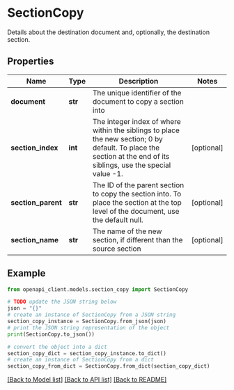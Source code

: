 # SectionCopy

Details about the destination document and, optionally, the destination section.

## Properties

Name | Type | Description | Notes
------------ | ------------- | ------------- | -------------
**document** | **str** | The unique identifier of the document to copy a section into | 
**section_index** | **int** | The integer index of where within the siblings to place the new section; 0 by default. To place the section at the end of its siblings, use the special value -1. | [optional] 
**section_parent** | **str** | The ID of the parent section to copy the section into. To place the section at the top level of the document, use the default null. | [optional] 
**section_name** | **str** | The name of the new section, if different than the source section | [optional] 

## Example

```python
from openapi_client.models.section_copy import SectionCopy

# TODO update the JSON string below
json = "{}"
# create an instance of SectionCopy from a JSON string
section_copy_instance = SectionCopy.from_json(json)
# print the JSON string representation of the object
print(SectionCopy.to_json())

# convert the object into a dict
section_copy_dict = section_copy_instance.to_dict()
# create an instance of SectionCopy from a dict
section_copy_from_dict = SectionCopy.from_dict(section_copy_dict)
```
[[Back to Model list]](../README.md#documentation-for-models) [[Back to API list]](../README.md#documentation-for-api-endpoints) [[Back to README]](../README.md)


